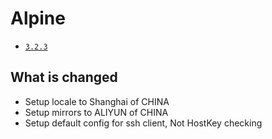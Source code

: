 # Alpine

* [`3.2.3`](https://github.com/kuituoshi/docker/blob/master/alphine/3.2.3/Dockerfile)


## What is changed

* Setup locale to Shanghai of CHINA
* Setup mirrors to ALIYUN of CHINA
* Setup default config for ssh client, Not HostKey checking
